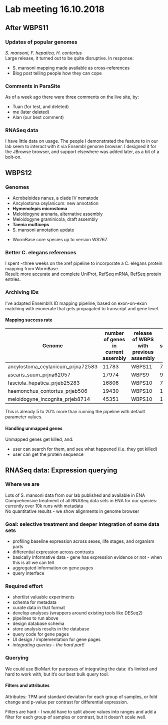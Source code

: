 <!DOCTYPE html>
<html>

<head>
  <meta charset="utf-8">
  <meta name="viewport" content="width=device-width, initial-scale=1.0">
  <title>ParaSite 11</title>
  <link rel="stylesheet" href="https://stackedit.io/style.css" />
</head>

<body class="stackedit">
  <div class="stackedit__html"><h1 id="lab-meeting-16.10.2018">Lab meeting 16.10.2018</h1>
<h2 id="after-wbps11">After WBPS11</h2>
<h3 id="updates-of-popular-genomes">Updates of popular genomes</h3>
<p><em>S. mansoni, F. hepatica, H. contortus</em><br>
Large release, it turned out to be quite disruptive. In response:</p>
<ul>
<li>S. mansoni mapping made available as cross-references</li>
<li>Blog post telling people how they can cope</li>
</ul>
<h3 id="comments-in-parasite">Comments in ParaSite</h3>
<p>As of a week ago there were three comments on the live site, by:</p>
<ul>
<li>Tuan (for test, and deleted)</li>
<li>me (later deleted)</li>
<li>Alan (our best comment)</li>
</ul>
<h3 id="rnaseq-data">RNASeq data</h3>
<p>I have little data on usage. The people I demonstrated the feature to in our lab seem to interact with it via Ensembl genome browser. I designed it for the JBrowse browser, and support elsewhere was added later, as a bit of a bolt-on.</p>
<h2 id="wbps12">WBPS12</h2>
<h3 id="genomes">Genomes</h3>
<ul>
<li>Acrobeloides nanus, a clade IV nematode</li>
<li>Ancylostoma ceylanicum: new annotation</li>
<li><strong>Hymenolepis microstoma</strong></li>
<li>Meloidogyne arenaria, alternative assembly</li>
<li>Meloidogyne graminicola, draft assembly</li>
<li><strong>Taenia multiceps</strong></li>
<li>S. mansoni annotation update</li>
</ul>
<ul>
<li>WormBase core species up to version WS267.</li>
</ul>
<h3 id="better-c.-elegans-references">Better C. elegans references</h3>
<p>I spent ~three weeks on the xref pipeline to incorporate a C. elegans protein mapping from WormBase.<br>
Result: more accurate and complete UniProt, RefSeq mRNA, RefSeq protein entries.</p>
<h3 id="archiving-ids">Archiving IDs</h3>
<p>I’ve adapted Ensembl’s ID mapping pipeline, based on exon-on-exon matching with exonerate that gets propagated to transcript and gene level.</p>
<h4 id="mapping-success-rate">Mapping success rate</h4>

<table>
<thead>
<tr>
<th>Genome</th>
<th>number of genes in current assembly</th>
<th>release of WBPS with previous assembly</th>
<th>genes successfully mapped</th>
<th>genes in previous assembly</th>
<th>fraction successfully mapped</th>
</tr>
</thead>
<tbody>
<tr>
<td>ancylostoma_ceylanicum_prjna72583</td>
<td>11783</td>
<td>WBPS11</td>
<td>7564</td>
<td>15892</td>
<td>0.476</td>
</tr>
<tr>
<td>ascaris_suum_prjna62057</td>
<td>17974</td>
<td>WBPS9</td>
<td>9468</td>
<td>15260</td>
<td>0.620</td>
</tr>
<tr>
<td>fasciola_hepatica_prjeb25283</td>
<td>16806</td>
<td>WBPS10</td>
<td>7564</td>
<td>22676</td>
<td>0.334</td>
</tr>
<tr>
<td>haemonchus_contortus_prjeb506</td>
<td>19430</td>
<td>WBPS10</td>
<td>11439</td>
<td>21869</td>
<td>0.523</td>
</tr>
<tr>
<td>meloidogyne_incognita_prjeb8714</td>
<td>45351</td>
<td>WBPS10</td>
<td>11977</td>
<td>19212</td>
<td>0.623</td>
</tr>
</tbody>
</table><p>This is already 5 to 20% more than running the pipeline with default parameter values.</p>
<h4 id="handling-unmapped-genes">Handling unmapped genes</h4>
<p>Unmapped genes get killed, and:</p>
<ul>
<li>user can search for them, and see what happened (i.e. they got killed)</li>
<li>user can get the protein sequence</li>
</ul>
<h2 id="rnaseq-data-expression-querying">RNASeq data: Expression querying</h2>
<h3 id="where-we-are">Where we are</h3>
<p>Lots of S. mansoni data from our lab published and available in ENA<br>
Comprehensive treatment of all RNASeq data sets in ENA for our species: currently over 10k runs with metadata<br>
No quantitative results - we show alignments in genome browser</p>
<h3 id="goal-selective-treatment-and-deeper-integration-of-some-data-sets">Goal: selective treatment and deeper integration of some data sets</h3>
<ul>
<li>profiling baseline expression across sexes, life stages, and organism parts</li>
<li>differential expression across contrasts</li>
<li>basically informative data - gene has expression evidence or not - when this is all we can tell</li>
<li>aggregated information on gene pages</li>
<li>query interface</li>
</ul>
<h3 id="required-effort">Required effort</h3>
<ul>
<li>shortlist valuable experiments</li>
<li>schema for metadata</li>
<li>curate data in that format</li>
<li>develop analyses (wrappers around existing tools like DESeq2)</li>
<li>pipelines to run above</li>
<li>design database schema</li>
<li>store analysis results in the database</li>
<li>query code for gene pages</li>
<li>UI design / implementation for gene pages</li>
<li><em>integrating queries - the hard part!</em></li>
</ul>
<h3 id="querying">Querying</h3>
<p>We could use BioMart for purposes of integrating the data: it’s limited and hard to work with, but it’s our best bulk query tool.</p>
<h4 id="filters-and-attributes">Filters and attributes</h4>
<p>Attributes: TPM and standard deviation for each group of samples, or fold change and p-value per contrast for differential expression.</p>
<p>Filters are hard - I would have to split above values into ranges and add a filter for each group of samples or contrast, but it doesn’t scale well.</p>
</div>
</body>

</html>
